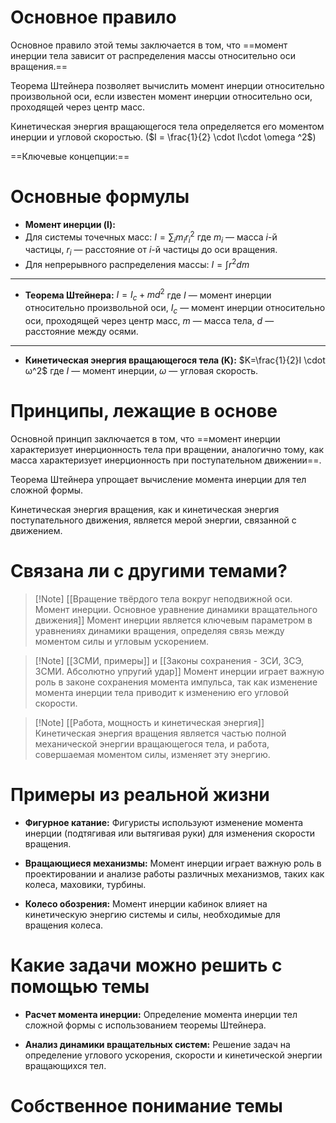# Основное правило

Основное правило этой темы заключается в том, что ==момент инерции тела зависит от распределения массы относительно оси вращения.==

Теорема Штейнера позволяет вычислить момент инерции относительно произвольной оси, если известен момент инерции относительно оси, проходящей через центр масс. 

Кинетическая энергия вращающегося тела определяется его моментом инерции и угловой скоростью. ($I = \frac{1}{2} \cdot I\cdot \omega ^2$)

==Ключевые концепции:==
# Основные формулы

- **Момент инерции (I):**
- Для системы точечных масс: $I=\sum_i m_{i}r^2_{i}$ где $m_{i}$​ — масса $i$-й частицы, $r_{i}$​ — расстояние от $i$-й частицы до оси вращения.
- Для непрерывного распределения массы: $I=\int r^2 dm$

---

- **Теорема Штейнера:** $I=I_c​+md^2$ где $I$ — момент инерции относительно произвольной оси, $I_c$​ — момент инерции относительно оси, проходящей через центр масс, $m$ — масса тела, $d$ — расстояние между осями.

---

- **Кинетическая энергия вращающегося тела (K):** $K=\frac{1}{2}I \cdot ω^2$ где $I$ — момент инерции, $\omega$ — угловая скорость.
# Принципы, лежащие в основе

Основной принцип заключается в том, что ==момент инерции характеризует инерционность тела при вращении, аналогично тому, как масса характеризует инерционность при поступательном движении==.

Теорема Штейнера упрощает вычисление момента инерции для тел сложной формы.

Кинетическая энергия вращения, как и кинетическая энергия поступательного движения, является мерой энергии, связанной с движением.
# Связана ли с другими темами?

>[!Note] [[Вращение твёрдого тела вокруг неподвижной оси. Момент инерции. Основное уравнение динамики вращательного движения]]
>Момент инерции является ключевым параметром в уравнениях динамики вращения, определяя связь между моментом силы и угловым ускорением.

>[!Note] [[ЗСМИ, примеры]] и [[Законы сохранения - ЗСИ, ЗСЭ, ЗСМИ. Абсолютно упругий удар]]
>Момент инерции играет важную роль в законе сохранения момента импульса, так как изменение момента инерции тела приводит к изменению его угловой скорости.

>[!Note] [[Работа, мощность и кинетическая энергия]]
>Кинетическая энергия вращения является частью полной механической энергии вращающегося тела, и работа, совершаемая моментом силы, изменяет эту энергию.
# Примеры из реальной жизни

- **Фигурное катание:** Фигуристы используют изменение момента инерции (подтягивая или вытягивая руки) для изменения скорости вращения.
    
- **Вращающиеся механизмы:** Момент инерции играет важную роль в проектировании и анализе работы различных механизмов, таких как колеса, маховики, турбины.
    
- **Колесо обозрения:** Момент инерции кабинок влияет на кинетическую энергию системы и силы, необходимые для вращения колеса.
# Какие задачи можно решить с помощью темы

- **Расчет момента инерции:** Определение момента инерции тел сложной формы с использованием теоремы Штейнера.
    
- **Анализ динамики вращательных систем:** Решение задач на определение углового ускорения, скорости и кинетической энергии вращающихся тел.
# Собственное понимание темы